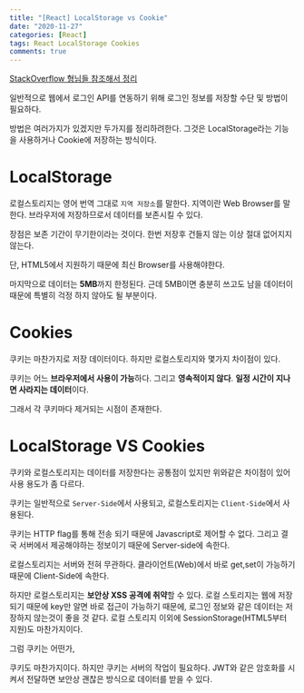 ```yaml
---
title: "[React] LocalStorage vs Cookie"
date: "2020-11-27"
categories: [React]
tags: React LocalStorage Cookies
comments: true
---
```


[StackOverflow 형님들 참조해서 정리](https://stackoverflow.com/questions/51109559/get-cookie-with-react)

일반적으로 웹에서 로그인 API를 연동하기 위해 로그인 정보를 저장할 수단 및 방법이 필요하다.

방법은 여러가지가 있겠지만 두가지를 정리하려한다. 그것은 LocalStorage라는 기능을 사용하거나 Cookie에 저장하는 방식이다.

# LocalStorage

로컬스토리지는 영어 번역 그대로 `지역 저장소`를 말한다. 지역이란 Web Browser를 말한다. 브라우저에 저장하므로서 데이터를 보존시킬 수 있다.

장점은 보존 기간이 무기한이라는 것이다. 한번 저장후 건들지 않는 이상 절대 없어지지 않는다.

단, HTML5에서 지원하기 때문에 최신 Browser를 사용해야한다.

마지막으로 데이터는 **5MB**까지 한정된다. 근데 5MB이면 충분히 쓰고도 남을 데이터이 때문에 특별히 걱정 하지 않아도 될 부분이다.

# Cookies

쿠키는 마찬가지로 저장 데이터이다. 하지만 로컬스토리지와 몇가지 차이점이 있다.

쿠키는 어느 **브라우저에서 사용이 가능**하다. 그리고 **영속적이지 않다**. **일정 시간이 지나면 사라지는 데이터**이다.

그래서 각 쿠키마다 제거되는 시점이 존재한다.

# LocalStorage VS Cookies

쿠키와 로컬스토리지는 데이터를 저장한다는 공통점이 있지만 위와같은 차이점이 있어 사용 용도가 좀 다르다.

쿠키는 일반적으로 `Server-Side`에서 사용되고, 로컬스토리지는 `Client-Side`에서 사용된다.

쿠키는 HTTP flag를 통해 전송 되기 때문에 Javascript로 제어할 수 없다. 그리고 결국 서버에서 제공해야하는 정보이기 때문에 Server-side에 속한다.

로컬스토리지는 서버와 전혀 무관하다. 클라이언트(Web)에서 바로 get,set이 가능하기 때문에 Client-Side에 속한다.

하지만 로컬스토리지는 **보안상 XSS 공격에 취약**할 수 있다. 로컬 스토리지는 웹에 저장되기 때문에 key만 알면 바로 접근이 가능하기 때문에, 로그인 정보와 같은 데이터는 저장하지 않는것이 좋을 것 같다. 로컬 스토리지 이외에 SessionStorage(HTML5부터 지원)도 마찬가지이다.

그럼 쿠키는 어떤가,

쿠키도 마찬가지이다. 하지만 쿠키는 서버의 작업이 필요하다. JWT와 같은 암호화를 시켜서 전달하면 보안상 괜찮은 방식으로 데이터를 받을 수 있다.
